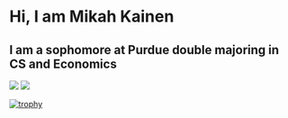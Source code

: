# Hi, I am Mikah Kainen
## I am a sophomore at Purdue double majoring in CS and Economics

![](https://komarev.com/ghpvc/?username=Mikah-Kainen&style=flat&color=DC143C)
![](https://img.shields.io/github/followers/Mikah-Kainen?style=social)

[![trophy](https://github-profile-trophy.vercel.app/?username=Mikah-Kainen&column=8&theme=gruvbox&no-frame=true)](https://github.com/ryo-ma/github-profile-trophy)

<!--
[![Top Langs](https://github-readme-stats.vercel.app/api/top-langs/?username=Mikah-Kainen&theme=onedark)](https://github.com/anuraghazra/github-readme-stats)
![Mikah's GitHub stats](https://github-readme-stats.vercel.app/api?username=Mikah-Kainen&show_icons=true&theme=onedark)  

[![GitHub Streak](https://github-readme-streak-stats.herokuapp.com/?user=Mikah-Kainen&theme=tokyonight)](https://git.io/streak-stats) 
 -->
